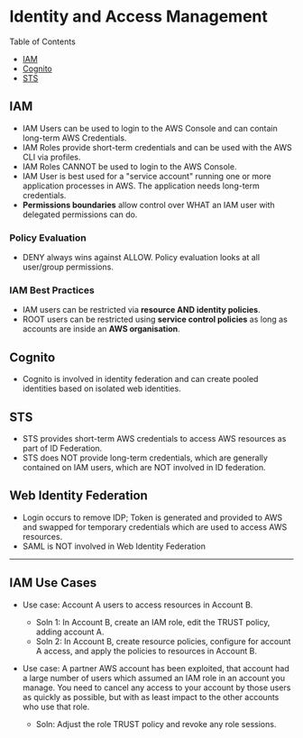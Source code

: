 # Identity and Access Management

Table of Contents

- [IAM](#iam)
- [Cognito](#cognito)
- [STS](#sts)

## IAM
- IAM Users can be used to login to the AWS Console and can contain long-term AWS Credentials.
- IAM Roles provide short-term credentials and can be used with the AWS CLI via profiles.
- IAM Roles CANNOT be used to login to the AWS Console.
- IAM User is best used for a "service account" running one or more application processes in AWS. The application needs
  long-term credentials.
- **Permissions boundaries** allow control over WHAT an IAM user with delegated permissions can do.


### Policy Evaluation
- DENY always wins against ALLOW. Policy evaluation looks at all user/group permissions. 


### IAM Best Practices
- IAM users can be restricted via **resource AND identity policies**.
- ROOT users can be restricted using **service control policies** as long as accounts are inside an
  **AWS organisation**.


## Cognito
- Cognito is involved in identity federation and can create pooled identities based on isolated web identities.


## STS
- STS provides short-term AWS credentials to access AWS resources as part of ID Federation.
- STS does NOT provide long-term credentials, which are generally contained on IAM users, which are NOT involved in ID
  federation.


## Web Identity Federation
- Login occurs to remove IDP; Token is generated and provided to AWS and swapped for temporary credentials which are
  used to access AWS resources.
- SAML is NOT involved in Web Identity Federation


---

## IAM Use Cases

- Use case: Account A users to access resources in Account B.
   - Soln 1: In Account B, create an IAM role, edit the TRUST policy, adding account A.
   - Soln 2: In Account B, create resource policies, configure for account A access, and apply the policies to
             resources in Account B.

- Use case: A partner AWS account has been exploited, that account had a large number of users which assumed an IAM
  role in an account you manage. You need to cancel any access to your account by those users as quickly as possible,
  but with as least impact to the other accounts who use that role.
   - Soln: Adjust the role TRUST policy and revoke any role sessions.
